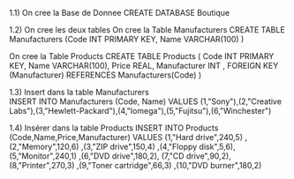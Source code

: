 1.1) On cree la Base de Donnee
CREATE DATABASE Boutique

1.2) On cree les deux tables
On cree la Table Manufacturers
CREATE TABLE Manufacturers (Code INT PRIMARY KEY, Name VARCHAR(100) )

On cree la Table Products
CREATE TABLE Products ( Code INT PRIMARY KEY, Name VARCHAR(100), Price REAL, Manufacturer INT , FOREIGN KEY (Manufacturer) REFERENCES Manufacturers(Code) )

1.3) Insert dans la table Manufacturers  
INSERT INTO Manufacturers (Code, Name) VALUES (1,"Sony"),(2,"Creative Labs"),(3,"Hewlett-Packard"),(4,"Iomega"),(5,"Fujitsu"),(6,"Winchester")

1.4) Insérer dans la table Products
INSERT INTO Products (Code,Name,Price,Manufacturer) VALUES (1,"Hard drive",240,5) ,(2,"Memory",120,6) ,(3,"ZIP drive",150,4) ,(4,"Floppy disk",5,6), (5,"Monitor",240,1) ,(6,"DVD drive",180,2), (7,"CD drive",90,2), (8,"Printer",270,3) ,(9,"Toner cartridge",66,3) ,(10,"DVD burner",180,2)
